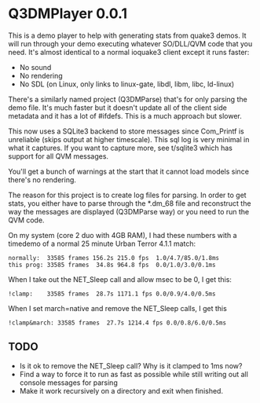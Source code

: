 Q3DMPlayer 0.0.1
================

This is a demo player to help with generating stats from quake3 demos.  It
will run through your demo executing whatever SO/DLL/QVM code that you need.
It's almost identical to a normal ioquake3 client except it runs faster:

* No sound
* No rendering
* No SDL  (on Linux, only links to linux-gate, libdl, libm, libc, ld-linux)

There's a similarly named project (Q3DMParse) that's for only parsing the
demo file.  It's much faster but it doesn't update all of the client side
metadata and it has a lot of #ifdefs.  This is a much approach but slower.

This now uses a SQLite3 backend to store messages since Com_Printf is
unreliable (skips output at higher timescale).  This sql log is very minimal
in what it captures.  If you want to capture more, see t/sqlite3 which has
support for all QVM messages.

You'll get a bunch of warnings at the start that it cannot load models
since there's no rendering.

The reason for this project is to create log files for parsing.  In order
to get stats, you either have to parse through the *.dm_68 file and
reconstruct the way the messages are displayed (Q3DMParse way) or
you need to run the QVM code.

On my system (core 2 duo with 4GB RAM), I had these numbers with a timedemo
of a normal 25 minute Urban Terror 4.1.1 match:

    normally:  33585 frames 156.2s 215.0 fps  1.0/4.7/85.0/1.8ms
    this prog: 33585 frames  34.8s 964.8 fps  0.0/1.0/3.0/0.1ms

When I take out the NET_Sleep call and allow msec to be 0, I get this:

    !clamp:    33585 frames  28.7s 1171.1 fps 0.0/0.9/4.0/0.5ms

When I set march=native and remove the NET_Sleep calls, I get this

    !clamp&march: 33585 frames  27.7s 1214.4 fps 0.0/0.8/6.0/0.5ms


TODO
----

* Is it ok to remove the NET_Sleep call?  Why is it clamped to 1ms now?
* Find a way to force it to run as fast as possible while still writing
  out all console messages for parsing
* Make it work recursively on a directory and exit when finished.
